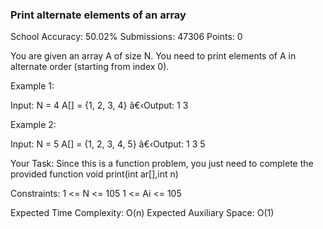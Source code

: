 ### Print alternate elements of an array

School Accuracy: 50.02% Submissions: 47306 Points: 0

You are given an array A of size N. You need to print elements of A in alternate order (starting from index 0).

Example 1:

Input:
N = 4
A[] = {1, 2, 3, 4}
â€‹Output:
1 3

Example 2:

Input:
N = 5
A[] = {1, 2, 3, 4, 5}
â€‹Output:
1 3 5

Your Task:
Since this is a function problem, you just need to complete the provided function void print(int ar[],int n)

Constraints:
1 <= N <= 105
1 <= Ai <= 105

Expected Time Complexity: O(n)
Expected Auxiliary Space: O(1)